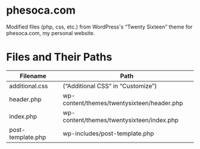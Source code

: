 # phesoca.com

Modified files (php, css, etc.) from WordPress's “Twenty Sixteen” theme for phesoca.com, my personal website.

# Files and Their Paths

|Filename|Path|
|-|-|
|additional.css|(“Additional CSS” in “Customize”)|
|header.php|wp-content/themes/twentysixteen/header.php|
|index.php|wp-content/themes/twentysixteen/index.php|
|post-template.php|wp-includes/post-template.php|